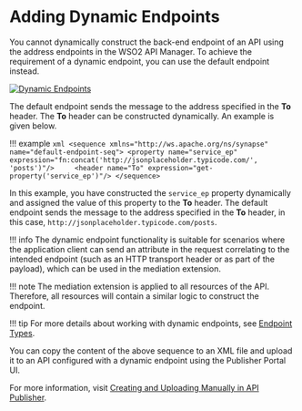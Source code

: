 # Adding Dynamic Endpoints

You cannot dynamically construct the back-end endpoint of an API using the address endpoints in the WSO2 API Manager. To achieve the requirement of a dynamic endpoint, you can use the default endpoint instead. 

[![Dynamic Endpoints]({{base_path}}/assets/img/learn/api-gateway/message-mediation/dynamic-endpoints.png)]({{base_path}}/assets/img/learn/api-gateway/message-mediation/dynamic-endpoints.png)  

The default endpoint sends the message to the address specified in the **To** header. The **To** header can be constructed dynamically. An example is given below.

!!! example
    ``` xml
    <sequence xmlns="http://ws.apache.org/ns/synapse" name="default-endpoint-seq">
        <property name="service_ep" expression="fn:concat('http://jsonplaceholder.typicode.com/', 'posts')"/>
        <header name="To" expression="get-property('service_ep')"/>
    </sequence>
    ```

In this example, you have constructed the `service_ep` property dynamically and assigned the value of this property to the **To** header. The default endpoint sends the message to the address specified in the **To** header, in this case, 
`http://jsonplaceholder.typicode.com/posts`. 

!!! info
    The dynamic endpoint functionality is suitable for scenarios where the application client can send an attribute in the request correlating to the intended endpoint (such as an HTTP transport header or as part of the payload), which can be used in the mediation extension.

!!! note
    The mediation extension is applied to all resources of the API. Therefore, all resources will contain a similar logic to construct the endpoint.

!!! tip
    For more details about working with dynamic endpoints, see [Endpoint Types]({{base_path}}/learn/design-api/endpoints/endpoint-types).

You can copy the content of the above sequence to an XML file and upload it to an API configured with a dynamic endpoint using the Publisher Portal UI.

For more information, visit [Creating and Uploading Manually in API Publisher]({{base_path}}/learn/api-gateway/message-mediation/changing-the-default-mediation-flow-of-api-requests#creating-and-uploading-manually-in-api-publisher).

